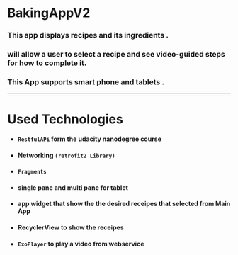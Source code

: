 # BakingAppV2

### This app displays  recipes and its ingredients . 
### will allow a user to select a recipe and see video-guided steps for how to complete it.
### This App supports smart phone and tablets .

---------------------------------------------------------------
# Used Technologies

- #### **`RestfulAPi`** form the udacity nanodegree course
- #### Networking **`(retrofit2 Library)`**
- #### **`Fragments`**
- #### single pane and multi pane for tablet
- #### app widget that show the the desired receipes that selected from Main App
- #### RecyclerView to show the receipes
- #### **`ExoPlayer`** to play a video from webservice
